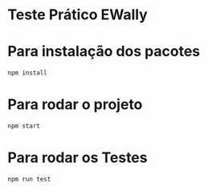 # Teste Prático EWally

# Para instalação dos pacotes
    npm install

# Para rodar o projeto
    npm start

# Para rodar os Testes
    npm run test


